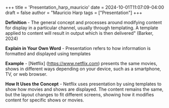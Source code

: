 +++
title = 'Presentation_harp_mauricio'
date = 2024-10-01T11:07:09-04:00
draft = false
author = "Mauricio Harp
tags = ["Presentation"]
+++

**Definition** - The general concept and processes around modifying content for display in a particular channel, usually through templating. A template applied to content will result in output which is then delivered" (Barker, 2024)

**Explain in Your Own Word** - Presentation refers to how information is formatted and displayed using templates

**Example** - [Netflix] (https://www.netflix.com) presents the same movies, shows in different ways depending on your device, such as a smartphone, TV, or web browser. 

**How It Uses the Concept** - Netflix uses presentation by using templates to show how movies and shows are displayed. The content remains the same, but the layout changes to fit different screens, showing how it modifies content for specific shows or movies.